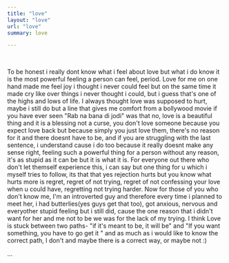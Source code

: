 ```yaml
---
title: "love"
layout: "love"
url: "love"
summary: love

---
```


&#8203;

To be honest i really dont know what i feel about love but what i do know it is the most powerful feeling a person can feel, period. Love for me on one hand made me feel joy i thought i never could feel but on the same time it made cry like over things i never thought i could, but i guess that's one of the highs and lows of life. I always thought love was supposed to hurt, maybe i still do but a line that gives me comfort from a bollywood movie if you have ever seen "Rab na bana di jodi" was that no, love is a beautiful thing and it is a blessing not a curse, you don't love someone because you expect love back but because simply you just love them, there's no reason for it and there doesnt have to be, and if you are struggling with the last sentence, i understand cause i do too because it really doesnt make any sense right, feeling such a powerful thing for a person without any reason, it's as stupid as it can be but it is what it is. For everyone out there who don't let themself experience this, i can say but one thing for u which i myself tries to follow, its that that yes rejection hurts but you know what hurts more is regret, regret of not trying, regret of not confessing your love when u could have, regretting not trying harder. Now for those of you who don't know me, I'm an introverted guy and therefore every time i planned to meet her, i had butterlies(yes guys get that too), got anxious, nervous and everyother stupid feeling but i still did, cause the one reason that i didn't want for her and me not to be we was for the lack of my trying. I think Love is stuck between two paths- "if it's meant to be, it will be" and "If you want something, you have to go get it " and as much as i would like to know the correct path, I don't and maybe there is a correct way, or maybe not :) 

...





